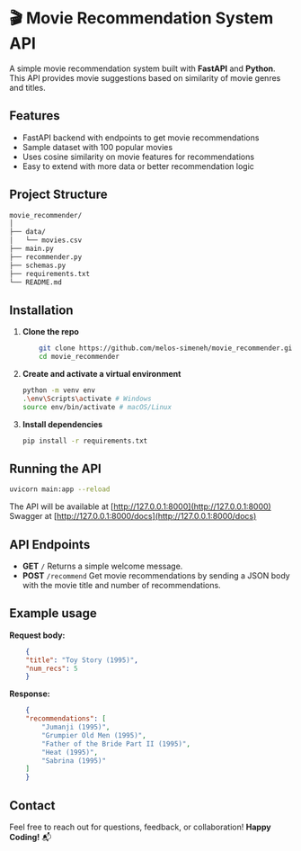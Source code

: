 # 🎬 Movie Recommendation System API

A simple movie recommendation system built with **FastAPI** and **Python**.
This API provides movie suggestions based on similarity of movie genres and titles.

## Features

- FastAPI backend with endpoints to get movie recommendations
- Sample dataset with 100 popular movies
- Uses cosine similarity on movie features for recommendations
- Easy to extend with more data or better recommendation logic

## Project Structure

```bash
movie_recommender/
│
├── data/
│   └── movies.csv
├── main.py
├── recommender.py
├── schemas.py
├── requirements.txt
└── README.md
```

## Installation

1. **Clone the repo**

    ```bash
        git clone https://github.com/melos-simeneh/movie_recommender.git
        cd movie_recommender
    ```

2. **Create and activate a virtual environment**

    ```bash
    python -m venv env
    .\env\Scripts\activate # Windows
    source env/bin/activate # macOS/Linux
    ```

3. **Install dependencies**

    ```bash
    pip install -r requirements.txt
    ```

## Running the API

```bash
uvicorn main:app --reload
```

The API will be available at [http://127.0.0.1:8000](http://127.0.0.1:8000)
Swagger at [http://127.0.0.1:8000/docs](http://127.0.0.1:8000/docs)

## API Endpoints

- **GET** `/`
    Returns a simple welcome message.
- **POST** `/recommend`
    Get movie recommendations by sending a JSON body with the movie title and number of recommendations.

## Example usage

**Request body:**

```json
    {
    "title": "Toy Story (1995)",
    "num_recs": 5
    }
```

**Response:**

```json
    {
    "recommendations": [
        "Jumanji (1995)",
        "Grumpier Old Men (1995)",
        "Father of the Bride Part II (1995)",
        "Heat (1995)",
        "Sabrina (1995)"
    ]
    }
```

## Contact

Feel free to reach out for questions, feedback, or collaboration!
**Happy Coding!** 📬
